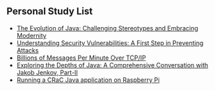 ## Personal Study List
<!-- BLOG-POST-LIST:START -->
- [The Evolution of Java: Challenging Stereotypes and Embracing Modernity](https://foojay.io/today/the-evolution-of-java-challenging-stereotypes-and-embracing-modernity/)
- [Understanding Security Vulnerabilities: A First Step in Preventing Attacks](https://foojay.io/today/understanding-security-vulnerabilities-a-first-step-in-preventing-attacks/)
- [Billions of Messages Per Minute Over TCP/IP](https://foojay.io/today/billions-of-messages-tcp-ip/)
- [Exploring the Depths of Java: A Comprehensive Conversation with Jakob Jenkov, Part-II](https://foojay.io/today/exploring-the-depths-of-java-a-comprehensive-conversation-with-jakob-jenkov-part-ii/)
- [Running a CRaC Java application on Raspberry Pi](https://foojay.io/today/running-a-crac-java-application-on-raspberry-pi/)
<!-- BLOG-POST-LIST:END -->  
